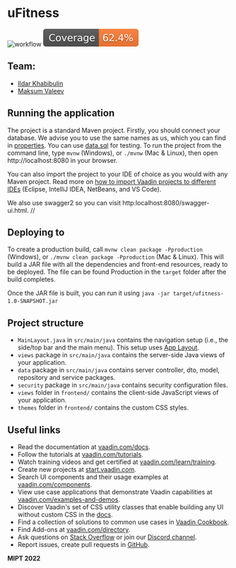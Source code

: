 uFitness
==============================
![workflow](https://github.com/wheelbarrowru/uFitness/actions/workflows/main.yml/badge.svg)
![Coverage](.github/badges/jacoco.svg)

## Team:
- [Ildar Khabibulin](https://github.com/wheelbarrowru)
- [Maksum Valeev](https://github.com/mvtValeev)

## Running the application

The project is a standard Maven project. Firstly, you should connect your database. We advise you to use the same names as us,
which you can find in [properties](src/main/resources/application.properties). You can use [data.sql](src/main/resources/data.sql) for testing. To run the project from the command line,
type `mvnw` (Windows), or `./mvnw` (Mac & Linux), then open
http://localhost:8080 in your browser.

You can also import the project to your IDE of choice as you would with any
Maven project. Read more on [how to import Vaadin projects to different 
IDEs](https://vaadin.com/docs/latest/flow/guide/step-by-step/importing) (Eclipse, IntelliJ IDEA, NetBeans, and VS Code).

We also use swagger2 so you can visit http:localhost:8080/swagger-ui.html.
//
## Deploying to 
To create a production build, call `mvnw clean package -Pproduction` (Windows),
or `./mvnw clean package -Pproduction` (Mac & Linux).
This will build a JAR file with all the dependencies and front-end resources,
ready to be deployed. The file can be found Production
in the `target` folder after the build completes.

Once the JAR file is built, you can run it using
`java -jar target/ufitness-1.0-SNAPSHOT.jar`

## Project structure

- `MainLayout.java` in `src/main/java` contains the navigation setup (i.e., the
  side/top bar and the main menu). This setup uses
  [App Layout](https://vaadin.com/components/vaadin-app-layout).
- `views` package in `src/main/java` contains the server-side Java views of your application.
- `data` package in `src/main/java` contains server controller, dto, model, repository and service packages.
- `security` package in `src/main/java` contains security configuration files.
- `views` folder in `frontend/` contains the client-side JavaScript views of your application.
- `themes` folder in `frontend/` contains the custom CSS styles.

## Useful links

- Read the documentation at [vaadin.com/docs](https://vaadin.com/docs).
- Follow the tutorials at [vaadin.com/tutorials](https://vaadin.com/tutorials).
- Watch training videos and get certified at [vaadin.com/learn/training](https://vaadin.com/learn/training).
- Create new projects at [start.vaadin.com](https://start.vaadin.com/).
- Search UI components and their usage examples at [vaadin.com/components](https://vaadin.com/components).
- View use case applications that demonstrate Vaadin capabilities at [vaadin.com/examples-and-demos](https://vaadin.com/examples-and-demos).
- Discover Vaadin's set of CSS utility classes that enable building any UI without custom CSS in the [docs](https://vaadin.com/docs/latest/ds/foundation/utility-classes). 
- Find a collection of solutions to common use cases in [Vaadin Cookbook](https://cookbook.vaadin.com/).
- Find Add-ons at [vaadin.com/directory](https://vaadin.com/directory).
- Ask questions on [Stack Overflow](https://stackoverflow.com/questions/tagged/vaadin) or join our [Discord channel](https://discord.gg/MYFq5RTbBn).
- Report issues, create pull requests in [GitHub](https://github.com/vaadin/platform).

**MIPT 2022**